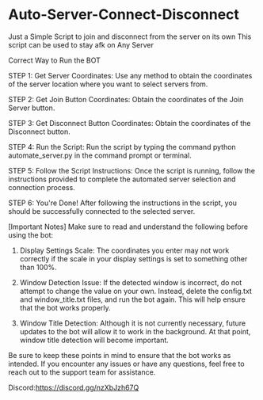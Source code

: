 # Auto-Server-Connect-Disconnect
Just a Simple Script to join and disconnect from the server on its own
This script can be used to stay afk on Any Server

Correct Way to Run the BOT

STEP 1:
Get Server Coordinates: Use any method to obtain the coordinates of the server location where you want to select servers from.

STEP 2:
Get Join Button Coordinates: Obtain the coordinates of the Join Server button.

STEP 3:
Get Disconnect Button Coordinates: Obtain the coordinates of the Disconnect button.

STEP 4:
Run the Script: Run the script by typing the command python automate_server.py in the command prompt or terminal.

STEP 5:
Follow the Script Instructions: Once the script is running, follow the instructions provided to complete the automated server selection and connection process.

STEP 6:
You're Done! After following the instructions in the script, you should be successfully connected to the selected server.

[Important Notes]
Make sure to read and understand the following before using the bot:

1) Display Settings Scale: The coordinates you enter may not work correctly if the scale in your display settings is set to something other than 100%.

2) Window Detection Issue: If the detected window is incorrect, do not attempt to change the value on your own. Instead, delete the config.txt and window_title.txt files, and run the bot again. This will help ensure that the bot works properly.

3) Window Title Detection: Although it is not currently necessary, future updates to the bot will allow it to work in the background. At that point, window title detection will become important.

Be sure to keep these points in mind to ensure that the bot works as intended. If you encounter any issues or have any questions, feel free to reach out to the support team for assistance.

Discord:https://discord.gg/nzXbJzh67Q
